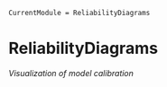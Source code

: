 ```@meta
CurrentModule = ReliabilityDiagrams
```

# ReliabilityDiagrams

*Visualization of model calibration*

